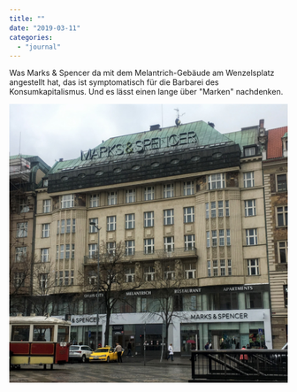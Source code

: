 ```yaml
---
title: ""
date: "2019-03-11"
categories: 
  - "journal"
---
```


Was Marks & Spencer da mit dem Melantrich-Gebäude am Wenzelsplatz angestellt hat, das ist symptomatisch für die Barbarei des Konsumkapitalismus. Und es lässt einen lange über "Marken" nachdenken.

![](images/052de58c35.jpg)
